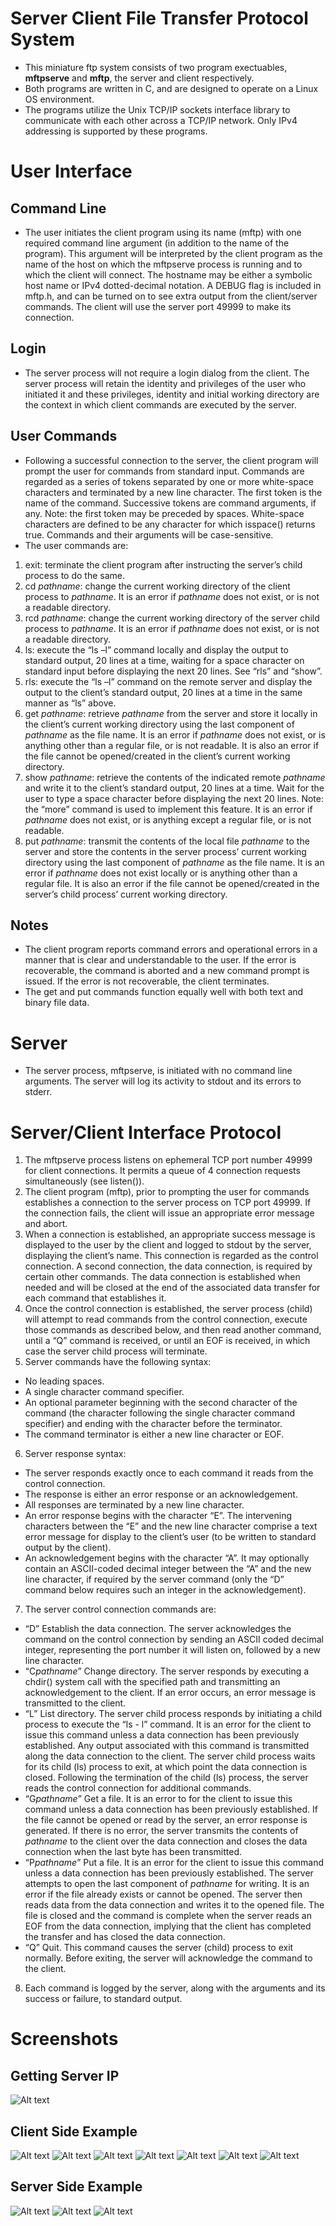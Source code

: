 # Server Client File Transfer Protocol System
* This miniature ftp system consists of two program exectuables, **mftpserve** and **mftp**, the server and client respectively.
* Both programs are written in C, and are designed to operate on a Linux OS environment.
* The programs utilize the Unix TCP/IP sockets interface library to communicate with each other across a TCP/IP network. Only IPv4 addressing is supported by these programs.
# User Interface
## Command Line
* The user initiates the client program using its name (mftp) with one required command line argument (in addition to the name of the program). This argument will be interpreted by the client program as the name of the host on which the mftpserve process is running and to which the client will connect. The hostname may be either a symbolic host name or IPv4 dotted-decimal notation. A DEBUG flag is included in mftp.h, and can be turned on to see extra output from the client/server commands. The client will use the server port 49999 to make its connection.
## Login
* The server process will not require a login dialog from the client. The server process will retain the identity and privileges of the user who initiated it and these privileges, identity and initial working directory are the context in which client commands are executed by the server.
## User Commands
* Following a successful connection to the server, the client program will prompt the user for commands from standard input. Commands are regarded as a series of tokens separated by one or more white-space characters and terminated by a new line character. The first token is the name of the command. Successive tokens are command arguments, if any. Note: the first token may be preceded by spaces. White-space characters are defined to be any character for which isspace() returns true. Commands and their arguments will be case-sensitive.
* The user commands are:
1. exit: terminate the client program after instructing the server’s child process to do the same.
2. cd _pathname_: change the current working directory of the client process to _pathname_. It is an error if _pathname_ does not exist, or is not a readable directory.
3. rcd _pathname_: change the current working directory of the server child process to _pathname_. It is an error if _pathname_ does not exist, or is not a readable directory.
4. ls: execute the “ls –l” command locally and display the output to standard output, 20 lines at a time, waiting for a space character on standard input before displaying the next 20 lines. See “rls” and “show”.
5. rls: execute the “ls –l” command on the remote server and display the output to the client’s standard output, 20 lines at a time in the same manner as “ls” above.
6. get _pathname_: retrieve _pathname_ from the server and store it locally in the client’s current working directory using the last component of _pathname_ as the file name. It is an error if _pathname_ does not exist, or is anything other than a regular file, or is not readable. It is also an error if the file cannot be opened/created in the client’s current working directory.
7. show _pathname_: retrieve the contents of the indicated remote _pathname_ and write it to the client’s standard output, 20 lines at a time. Wait for the user to type a space character before displaying the next 20 lines. Note: the “more” command is used to implement this feature. It is an error if _pathname_ does not exist, or is anything except a regular file, or is not readable.
8. put _pathname_: transmit the contents of the local file _pathname_ to the server and store the contents in the server process’ current working directory using the last component of _pathname_ as the file name. It is an error if _pathname_ does not exist locally or is anything other than a regular file. It is also an error if the file cannot be opened/created in the server’s child process’ current working directory.
## Notes
* The client program reports command errors and operational errors in a manner that is clear and understandable to the user. If the error is recoverable, the command is aborted and a new command prompt is issued. If the error is not recoverable, the client terminates.
* The get and put commands function equally well with both text and binary file data.
# Server
* The server process, mftpserve, is initiated with no command line arguments. The server will log its activity to stdout and its errors to stderr.
# Server/Client Interface Protocol
1. The mftpserve process listens on ephemeral TCP port number 49999 for client connections. It permits a queue of 4 connection requests simultaneously (see listen()).
2. The client program (mftp), prior to prompting the user for commands establishes a connection to the server process on TCP port 49999. If the connection fails, the client will issue an appropriate error message and abort.
3. When a connection is established, an appropriate success message is displayed to the user by the client and logged to stdout by the server, displaying the client’s name. This connection is regarded as the control connection. A second connection, the data connection, is required by certain other commands. The data connection is established when needed and will be closed at the end of the associated data transfer for each command that establishes it.
4. Once the control connection is established, the server process (child) will attempt to read commands from the control connection, execute those commands as described below, and then read another command, until a “Q” command is received, or until an EOF is received, in which case the server child process will terminate.
5. Server commands have the following syntax:
* No leading spaces.
* A single character command specifier.
* An optional parameter beginning with the second character of the command (the character following the single character command specifier) and ending with the character before the terminator.
* The command terminator is either a new line character or EOF.
6. Server response syntax:
* The server responds exactly once to each command it reads from the control connection.
* The response is either an error response or an acknowledgement.
* All responses are terminated by a new line character.
* An error response begins with the character “E”. The intervening characters between the “E” and the new line character comprise a text error message for display to the client’s user (to be written to standard output by the client).
* An acknowledgement begins with the character “A”. It may optionally contain an ASCII-coded decimal integer between the “A” and the new line character, if required by the server command (only the “D” command below requires such an integer in the acknowledgement).
7. The server control connection commands are:
* “D” Establish the data connection. The server acknowledges the command on the control connection by sending an ASCII coded decimal integer, representing the port number it will listen on, followed by a new line character.
* “C<i>pathname</i>” Change directory. The server responds by executing a chdir() system call with the specified path and transmitting an acknowledgement to the client. If an error occurs, an error message is transmitted to the client.
* “L” List directory. The server child process responds by initiating a child process to execute the “ls - l” command. It is an error for the client to issue this command unless a data connection has been previously established. Any output associated with this command is transmitted along the data connection to the client. The server child process waits for its child (ls) process to exit, at which point the data connection is closed. Following the termination of the child (ls) process, the server reads the control connection for additional commands.
* “G<i>pathname</i>” Get a file. It is an error to for the client to issue this command unless a data connection has been previously established. If the file cannot be opened or read by the server, an error response is generated. If there is no error, the server transmits the contents of _pathname_ to the client over the data connection and closes the data connection when the last byte has been transmitted.
* “P<i>pathname</i>” Put a file. It is an error for the client to issue this command unless a data connection has been previously established. The server attempts to open the last component of _pathname_ for writing. It is an error if the file already exists or cannot be opened. The server then reads data from the data connection and writes it to the opened file. The file is closed and the command is complete when the server reads an EOF from the data connection, implying that the client has completed the transfer and has closed the data connection.
* “Q” Quit. This command causes the server (child) process to exit normally. Before exiting, the server will acknowledge the command to the client.
8. Each command is logged by the server, along with the arguments and its success or failure, to standard output.
# Screenshots
## Getting Server IP
![Alt text](/screenshots/server_1.png?raw=true "Server 1")
## Client Side Example
![Alt text](/screenshots/client_1.png?raw=true "Client 1")
![Alt text](/screenshots/client_2.png?raw=true "Client 2")
![Alt text](/screenshots/client_3.png?raw=true "Client 3")
![Alt text](/screenshots/client_4.png?raw=true "Client 4")
![Alt text](/screenshots/client_5.png?raw=true "Client 5")
![Alt text](/screenshots/client_6.png?raw=true "Client 6")
![Alt text](/screenshots/client_7.png?raw=true "Client 7")
## Server Side Example
![Alt text](/screenshots/server_2.png?raw=true "Server 2")
![Alt text](/screenshots/server_3.png?raw=true "Server 3")
![Alt text](/screenshots/server_4.png?raw=true "Server 4")